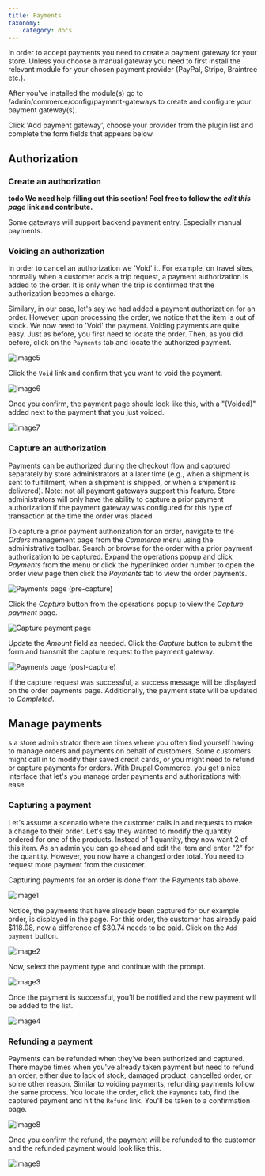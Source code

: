 ```yaml
---
title: Payments
taxonomy:
    category: docs
---
```


In order to accept payments you need to create a payment gateway for your store. Unless you choose a manual gateway you need to first install the relevant module for your chosen payment provider (PayPal, Stripe, Braintree etc.).

After you've installed the module(s) go to /admin/commerce/config/payment-gateways to create and configure your payment gateway(s).

Click 'Add payment gateway', choose your provider from the plugin list and complete the form fields that appears below.

## Authorization
### Create an authorization

**todo We need help filling out this section! Feel free to follow the *edit this page* link and contribute.**

Some gateways will support backend payment entry. Especially manual payments.

### Voiding an authorization

In order to cancel an authorization we 'Void' it. For example, on travel sites, normally when a customer adds a trip request, a payment authorization is added to the order. It is only when the trip is confirmed that the authorization becomes a charge. 

Similary, in our case, let's say we had added a payment authorization for an order. However, upon processing the order, we notice that the item is out of stock. We now need to 'Void' the payment. Voiding payments are quite easy. Just as before, you first need to locate the order. Then, as you did before, click on the `Payments` tab and locate the authorized payment.
 
![image5](../user-guide/images/payment_authorization.png)
 
 Click the `Void` link and confirm that you want to void the payment.
 
![image6](../user-guide/images/payment_voided_confirm.png)
 
 Once you confirm, the payment page should look like this, with a "(Voided)" added next to the payment that you just voided.
 
![image7](../user-guide/images/payment_voided.png)
### Capture an authorization

Payments can be authorized during the checkout flow and captured separately by store administrators at a later time (e.g., when a shipment is sent to fulfillment, when a shipment is shipped, or when a shipment is delivered). Note: not all payment gateways support this feature. Store administrators will only have the ability to capture a prior payment authorization if the payment gateway was configured for this type of transaction at the time the order was placed.

To capture a prior payment authorization for an order, navigate to the *Orders* management page from the *Commerce* menu using the administrative toolbar. Search or browse for the order with a prior payment authorization to be captured. Expand the operations popup and click *Payments* from the menu or click the hyperlinked order number to open the order view page then click the *Payments* tab to view the order payments.

![Payments page (pre-capture)](../user-guide/images/payments-list-pre-capture.png)

Click the *Capture* button from the operations popup to view the *Capture payment* page.

![Capture payment page](../user-guide/images/capture-payment-pre-capture-mouseover-capture-button.png)

Update the *Amount* field as needed. Click the *Capture* button to submit the form and transmit the capture request to the payment gateway.

![Payments page (post-capture)](../user-guide/images/payments-list-post-capture.png)

If the capture request was successful, a success message will be displayed on the order payments page. Additionally, the payment state will be updated to *Completed*.

## Manage payments

s a store administrator there are times where you often find yourself having to manage orders and payments on behalf of customers. Some customers might call in to modify their saved credit cards, or you might need to refund or capture payments for orders. With Drupal Commerce, you get a nice interface that let's you manage order payments and authorizations with ease.

### Capturing a payment

Let's assume a scenario where the customer calls in and requests to make a change to their order. Let's say they wanted to modify the quantity ordered for one of the products. Instead of 1 quantity, they now want 2 of this item. As an admin you can go ahead and edit the item and enter "2" for the quantity. However, you now have a changed order total. You need to request more payment from the customer.

Capturing payments for an order is done from the Payments tab above.

![image1](../user-guide/images/order_payment.png)

Notice, the payments that have already been captured for our example order, is displayed in the page. For this order, the customer has already paid $118.08, now a difference of $30.74 needs to be paid. Click on the `Add payment` button.
 
![image2](../user-guide/images/new_payment_for_order.png)
 
 Now, select the payment type and continue with the prompt.
 
![image3](../user-guide/images/capture_payment.png)
 
 Once the payment is successful, you'll be notified and the new payment will be added to the list.
 
![image4](../user-guide/images/new_captured_payment.png)

### Refunding a payment

Payments can be refunded when they've been authorized and captured. There maybe times when you've already taken payment but need to refund an order, either due to lack of stock, damaged product, cancelled order, or some other reason. Similar to voiding payments, refunding payments follow the same process. You locate the order, click the `Payments` tab, find the captured payment and hit the `Refund` link. You'll be taken to a confirmation page.
 
![image8](../user-guide/images/payment_refunded_confirm.png)
 
 Once you confirm the refund, the payment will be refunded to the customer and the refunded payment would look like this.

![image9](../user-guide/images/payment_refunded.png)
